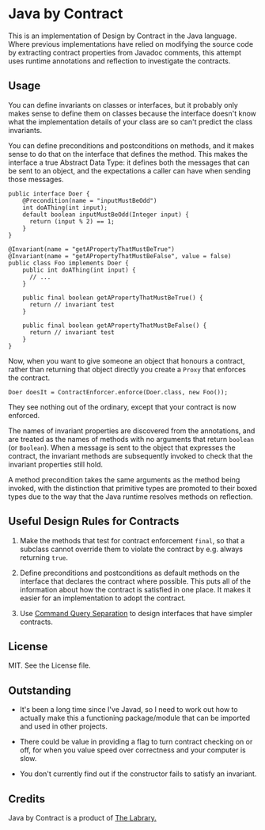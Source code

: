 # Java by Contract

This is an implementation of Design by Contract in the Java language. Where previous implementations have relied on modifying the source code by extracting contract properties from Javadoc comments, this attempt uses runtime annotations and reflection to investigate the contracts.

## Usage

You can define invariants on classes or interfaces, but it probably only makes sense to define them on classes because the interface doesn't know what the implementation details of your class are so can't predict the class invariants.

You can define preconditions and postconditions on methods, and it makes sense to do that on the interface that defines the method. This makes the interface a true Abstract Data Type: it defines both the messages that can be sent to an object, and the expectations a caller can have when sending those messages.

    public interface Doer {
	    @Precondition(name = "inputMustBeOdd")
	    int doAThing(int input);
		default boolean inputMustBeOdd(Integer input) {
		  return (input % 2) == 1;
	    }
    }
	
    @Invariant(name = "getAPropertyThatMustBeTrue")
	@Invariant(name = "getAPropertyThatMustBeFalse", value = false)
	public class Foo implements Doer {
	    public int doAThing(int input) {
		  // ...
	    }
		
		public final boolean getAPropertyThatMustBeTrue() {
		  return // invariant test
	    }
		
		public final boolean getAPropertyThatMustBeFalse() {
		  return // invariant test
		}
	}

Now, when you want to give someone an object that honours a contract, rather than returning that object directly you create a `Proxy` that enforces the contract.

    Doer doesIt = ContractEnforcer.enforce(Doer.class, new Foo());

They see nothing out of the ordinary, except that your contract is now enforced.

The names of invariant properties are discovered from the annotations, and are treated as the names of methods with no arguments that return `boolean` (or `Boolean`). When a message is sent to the object that expresses the contract, the invariant methods are subsequently invoked to check that the invariant properties still hold.

A method precondition takes the same arguments as the method being invoked, with the distinction that primitive types are promoted to their boxed types due to the way that the Java runtime resolves methods on reflection.

## Useful Design Rules for Contracts

1. Make the methods that test for contract enforcement `final`, so that a subclass cannot override them to violate the contract by e.g. always returning `true`.

2. Define preconditions and postconditions as default methods on the interface that declares the contract where possible. This puts all of the information about how the contract is satisfied in one place. It makes it easier for an implementation to adopt the contract.

3. Use [Command Query Separation](https://en.wikipedia.org/wiki/Command–query_separation) to design interfaces that have simpler contracts.

## License

MIT. See the License file.

## Outstanding

 - It's been a long time since I've Javad, so I need to work out how to actually make this a functioning package/module that can be imported and used in other projects.

 - There could be value in providing a flag to turn contract checking on or off, for when you value speed over correctness and your computer is slow.
 
 - You don't currently find out if the constructor fails to satisfy an invariant.


## Credits

Java by Contract is a product of [The Labrary.](https://labrary.online)
